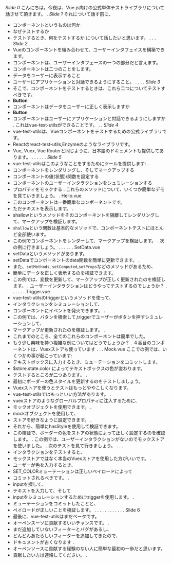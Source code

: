_Slide 0_
こんにちは。今夜は、Vue.js向けの公式単体テストライブラリについて話させて頂きます。
.
_Slide 1_
それについて話す前に、
- コンポーネントというものは何か
- なぜテストするか
- テストするとき、何をテストするか
について話したいと思います。
.
.
.
_Slide 2_
- Vueのコンポーネントを組み合わせて、ユーザーインタフェイスを構築できます。
- コンポーネントは、ユーザーインタフェースの一つの部分だと言えます。
- コンポーネントは二つのことをします。
- データをユーザーに表示すること
- ユーザーにアプリケーションと対話できるようにすること。
.
.
.
.
_Slide 3_
- そこで、コンポーネントをテストするときは、これら二つについてテストすべきです。  
- **Button**  
- コンポーネントはデータをユーザーに正しく表示しますか  
- **Button**
- コンポーネントはユーザーにアプリケーションと対話できるようにしますか
.
これはvue-test-utilsができることです。
.
.
_Slide 4_
- vue-test-utilsは、Vueコンポーネントをテストするための公式ライブラリです。
- Reactのreact-test-utils,Enzymeのようなライブラリです。
- Vue, Vuex, Vue Routerと同じように、日本語のドキュメントも提供してあります。
.
.
.
.
.
.
_Slide 5_
- vue-test-utilsはこのようなことをするためにツールを提供します:
.
- コンポーネントをレンダリングし、そしてマークアップする
- コンポーネントの値(状態)/関数を設定する
- コンポーネントのユーザーインタラクションをシュミレーションする
- プロパティをモックする
.
これらのメソッドについて、いくつか簡単なデモを見ていきましょう。
.
Hello.vue  
- このコンポーネントは一番簡単なコンポーネントです。
- ただテキストを表示します。
.
- shallowというメソッドをそのコンポーネントを隔離してレンダリングして、マークアップを検証します。
- `shallow`という関数は基本的なメソッドで、コンポーネントテストにほとんど全部使います。
- この例でコンポーネントをレンダーして、マークアップを検証します。
.
次の例に行きましょう。
.
.
.
.
.
.
SetData.vue
- setDataというメソッドがあります。
- setDataでコンポーネントのdata関数を簡単に更新できます。
.
- また、`setMethods`, `setComputed`,`setProps`などのメソッドがあるため、
- 簡単にデータを正しく表示するのを検証できます。
- この例では、変数を更新して、マークアップが正しく更新されたのを検証します。
.
ユーザーインタラクションはどうやってテストするのでしょうか？
.
.
.
.
.
.
Trigger.vue
- vue-test-utilsのtriggerというメソッドを使って、
- インタラクションをシミュレーションして、
- コンポーネントにイベントを発火できます。
.
- この例では、バタンを検索して,triggerでユーザーがボタンを押すシミュレーションして、
- マークアップが更新されたのを検証します。
.
- これまでのところ、全てのこれらのコンポーネントは簡単でした。
- もう少し興味を持つ複雑な例についてはどうでしょうか？
.
４番目のコンポーネントは、Vuexストアも使っています
.
.
.
Mock.vue
ここでの例では、いくつかの事が起こっています:
- テキストボックスに入力するとき、ミューテーションをコミットします。
- $store.state.color によってテキストボックスの色が変わります。
- テストするところが二つあります。
.
- 最初にボーダーの色スタイルを更新するのをテストしましょう。
- Vuexストアを使うとテストはもっとややこしくなります。
- vue-test-utilsではもっといい方法があります。
.
- vuexストアのようなグローバルプロパティに注入するために、
- モックオブジェクトを使用できます。
.
- mockオブジェクトを使用して、
- ストアを好きなように設定できます。
.
- それから、簡単にhasStyleを使用して検証できます。
- この検証で、ボーダーの色をストアの状態によって正しく設定するのを確認します。
.
この例では、ユーザーインタラクションがないのでモックストアを使いました。
.
次のテストを見て行きましょう。
.
.
.
- インタラクションをテストすると、
- モックストアではなく本当のVuexストアを使用した方がいいです。
.
- ユーザーが色を入力するとき、
- SET_COLORミューテーションは正しいペイロードによって
- コミットされるべきです。
.
- inputを探して、
- テキストを入力して、そして
- inputをシミュレーションするためにtriggerを使用します。
.
- ミューテーションをコミットしたことと、
- ペイロードが正しいことを検証します。
.
.
.
.
.
.
.
.
.
.
.
.
Slide 6
- 最後に、vue-test-utilsはまだベータです。
- オーペンスーソに貢献するいいチャンスです。
.
- まだ追加していないフィーターとバグがあるし、
- どんどんあたらしいフィーターを追加してきたので、
- ドキュメントが古くなります
.
- オーペンソースに貢献する経験のない人に簡単な最初の一歩だと思います。
- 貢献したい方は連絡してください。
.